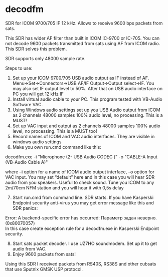 # decodfm
SDR for ICOM 9700/705 IF 12 kHz. Allows to receive 9600 bps packets from sats.

This SDR has wider AF filter than built in ICOM IC-9700 or IC-705. You can not decode 9600 packets transmitted from sats using AF from ICOM radio. This SDR solves this problem.

SDR supports only 48000 sample rate.

Steps to use:
1.	Set up your ICOM 9700/705 USB audio output as IF instead of AF. Menu->Set->Connectors->USB AF/IF Output->Output select->IF. You may also set IF output level to 50%. After that on USB audio interface on PC you will get 12 kHz IF
2.	Install virtual audio cable to your PC. This program tested with VB-Audio Software VAC.
3.	Using Windows audio settings set up you USB Audio output from ICOM as 2 channels 48000 samples 100% audio level, no processing. This is a MUST!
4.	Set up VAC input and output as 2 channels 48000 samples 100% audio level, no processing. This is a MUST too!
5.	Record names of ICOM and VAC audio interfaces. They are visible in windows audio settings
6.	Make you own run.cmd command like this:
   
decodfm.exe -i "Microphone (2- USB Audio CODEC )" -o "CABLE-A Input (VB-Audio Cable A)"

where
 –i option for a name of ICOM audio output interface,
 –o option for VAC input. You may set “default” here and in this case you will hear SDR audio from you speakers. Useful to check sound. Tune you ICOM to any 2m/70cm NFM station and you will hear it with 0,5s delay
 
7.	Start run.cmd from command line. SDR starts. If you have Kasperski Endpoint security anti-virus you may get error message like this and SDR panics:
   
Error: A backend-specific error has occurred: Параметр задан неверно. (0x80070057)                                                                                                                                                                                      
In this case create exception rule for a decodfm.exe in Kasperski Endpoint security.

8.	Start sats packet decoder. I use UZ7HO soundmodem. Set up it to get audio from VAC. 
9.	Enjoy 9600 packets from sats!

Using this SDR I received packets from RS40S, RS38S and other cubsats that use Sputnix GMSK USP protocol.
